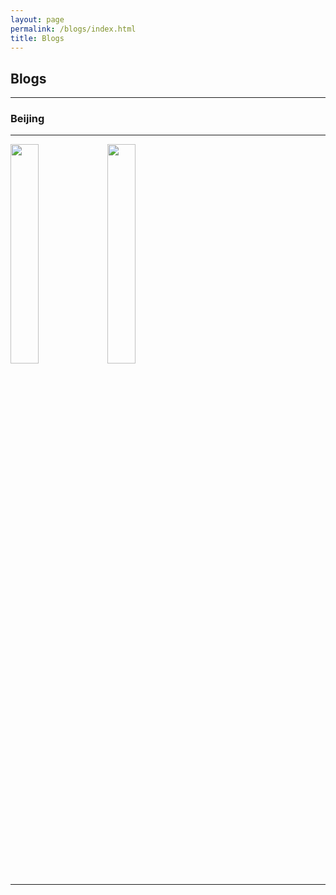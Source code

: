 ```yaml
---
layout: page
permalink: /blogs/index.html
title: Blogs
---
```


## Blogs

---

### Beijing

---

<img src="https://jiachunli98.github.io/images/jiachun.jpg" width="30%">

<img src="https://jiachunli98.github.io/images/jiachun.jpg" width="30%">


 

---

<br>
